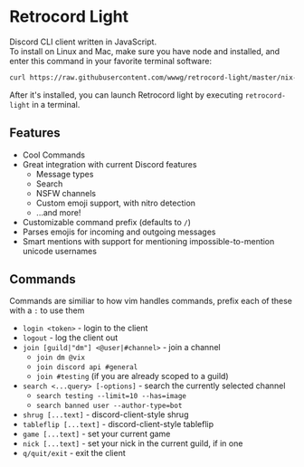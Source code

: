 # Retrocord Light

Discord CLI client written in JavaScript.<br>
To install on Linux and Mac, make sure you have node and installed, and enter this command in your favorite terminal software:<br>
```sh
curl https://raw.githubusercontent.com/wwwg/retrocord-light/master/nix-install.sh | bash
```
After it's installed, you can launch Retrocord light by executing `retrocord-light` in a terminal.

## Features
- Cool Commands
- Great integration with current Discord features
  - Message types
  - Search
  - NSFW channels
  - Custom emoji support, with nitro detection
  - ...and more!
- Customizable command prefix (defaults to `/`)
- Parses emojis for incoming and outgoing messages
- Smart mentions with support for mentioning impossible-to-mention unicode usernames

## Commands
Commands are similiar to how vim handles commands, prefix each of these with a `:` to use them

- `login <token>` - login to the client
- `logout` - log the client out
- `join [guild|"dm"] <@user|#channel>` - join a channel
  - `join dm @vix`
  - `join discord api #general`
  - `join #testing` (if you are already scoped to a guild)
- `search <...query> [-options]` - search the currently selected channel
  - `search testing --limit=10 --has=image`
  - `search banned user --author-type=bot`
- `shrug [...text]` - discord-client-style shrug
- `tableflip [...text]` - discord-client-style tableflip
- `game [...text]` - set your current game
- `nick [...text]` - set your nick in the current guild, if in one
- `q/quit/exit` - exit the client